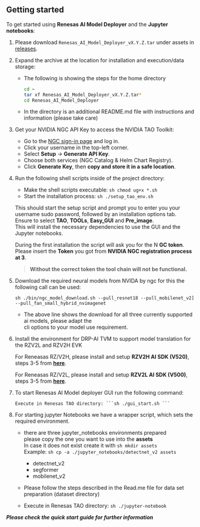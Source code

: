 ## Getting started

To get started using **Renesas AI Model Deployer** and the **Jupyter notebooks**:

1. Please download `Renesas_AI_Model_Deployer_vX.Y.Z.tar` under assets in [releases](https://github.com/renesas/Renesas-Nvidia-TAO-Integration/releases/latest).

2. Expand the archive at the location for installation and execution/data storage:
    - The following is showing the steps for the home directory
        ```sh
        cd ~
        tar xf Renesas_AI_Model_Deployer_vX.Y.Z.tar*
        cd Renesas_AI_Model_Deployer  
        ```
    - In the directory is an additional README.md file with instructions and information (please take care)

4. Get your NVIDIA NGC API Key to access the NVIDIA TAO Toolkit:
    - Go to the [NGC sign-in page](https://ngc.nvidia.com/signin) and log in.
    - Click your username in the top-left corner.
    - Select **Setup** → **Generate API Key**.
    - Choose both services (NGC Catalog & Helm Chart Registry).
    - Click **Generate Key**, then **copy and store it in a safe location**.

5. Run the following shell scripts inside of the project directory:

    - Make the shell scripts executable: ```sh chmod ug+x *.sh ```  
    - Start the installation process: ```sh ./setup_tao_env.sh ```  


    This should start the setup script and prompt you to enter you your  
    username sudo password, followed by an installation options tab.  
    Ensure to select **TAO**, **TOOLs**, **Easy_GUI** and **Pre_image**.  
    This will install the necessary dependencies to use the GUI and the  
    Jupyter notebooks.  
  
    During the first installation the script will ask you for the N **GC token**.  
    Please insert the **Token** you got from **NVIDIA NGC registration process at 3**.
    > **Without the correct token the tool chain will not be functional.**
  
6. Download the required neural models from NVIDA by ngc for this the following call can be used:
     
   ```sh ./bin/ngc_model_download.sh --pull_resnet18 --pull_mobilenet_v2] --pull_fan_small_hybrid_nvimagenet ```
   
   - The above line shows the download for all three currently supported ai models, please adapt the  
         cli options to your model use requirement.

7. Install the environment for DRP-AI TVM to support model translation for the RZV2L and RZV2H EVK
  
    For Reneasas RZ/V2H, please install and setup **RZV2H AI SDK (V520)**,  
    steps 3-5 from **[here](https://renesas-rz.github.io/rzv_ai_sdk/5.20/getting_started.html#step3)**.
  
    For Reneasas RZ/V2L, please install and setup **RZV2L AI SDK (V500)**,  
    steps 3-5 from **[here](https://renesas-rz.github.io/rzv_ai_sdk/5.20/getting_started.html#step3)**.
  

8. To start Renesas AI Model deployer GUI run the following command:  

       Execute in Renesas TAO directory: ```sh ./gui_start.sh ```    
  
9.  For starting jupyter Notebooks we have a wrapper script, which sets the required environment.  
  
    - there are three jupyter_notebooks environments prepared  
      please copy the one you want to use into the **assets**  
      In case it does not exist create it with ```sh mkdir assets ```  
      Example: ```sh cp -a ./jupyter_notebooks/detectnet_v2 assets```   
  
        - detectnet_v2
        - segformer
        - mobilenet_v2

    - Please follow the steps described in the Read.me file for data set preparation (dataset directory)  

    - Execute in Renesas TAO directory:  ```sh ./jupyter-notebook ```  

***Please check the quick start guide for further information***

